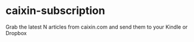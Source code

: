 # caixin-subscription
Grab the latest N articles from caixin.com and send them to your Kindle or Dropbox
